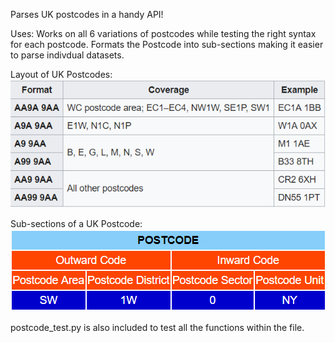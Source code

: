 Parses UK postcodes in a handy API!

Uses:
	Works on all 6 variations of postcodes while testing the right syntax for each postcode.
	Formats the Postcode into sub-sections making it easier to parse indivdual datasets.

Layout of UK Postcodes:
![alt text](https://github.com/cullenMichael/Parse-Format--UK-Postcodes/blob/master/syntax.PNG)


Sub-sections of a UK Postcode:
![alt text](https://github.com/cullenMichael/Parse-Format--UK-Postcodes/blob/master/format.PNG)


postcode_test.py is also included to test all the functions within the file.